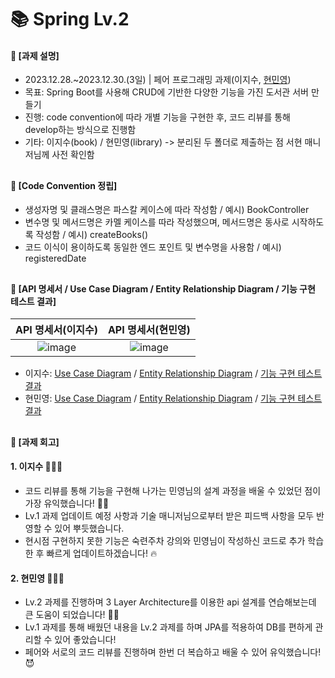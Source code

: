 ####
# 📚 Spring Lv.2
#### 📌 [과제 설명]
- 2023.12.28.~2023.12.30.(3일) | 페어 프로그래밍 과제(이지수, [현민영](https://github.com/95hyun))
- 목표: Spring Boot를 사용해 CRUD에 기반한 다양한 기능을 가진 도서관 서버 만들기
- 진행: code convention에 따라 개별 기능을 구현한 후, 코드 리뷰를 통해 develop하는 방식으로 진행함
- 기타: 이지수(book) / 현민영(library) -> 분리된 두 폴더로 제출하는 점 서현 매니저님께 사전 확인함
##
#### 📌 [Code Convention 정립]
- 생성자명 및 클래스명은 파스칼 케이스에 따라 작성함 / 예시) BookController
- 변수명 및 메서드명은 카멜 케이스를 따라 작성했으며, 메서드명은 동사로 시작하도록 작성함 / 예시) createBooks()
- 코드 이식이 용이하도록 동일한 엔드 포인트 및 변수명을 사용함 / 예시) registeredDate
##
#### 📌 [API 명세서 / Use Case Diagram / Entity Relationship Diagram / 기능 구현 테스트 결과]
|API 명세서(이지수)|API 명세서(현민영)|
|:---:|:---:|
|![image](https://github.com/jisulee-shsf/spring-hanghae99-assignment-level2/assets/109773795/1e67a24c-637d-4472-a0b9-c55f0abd3912)|![image](https://github.com/jisulee-shsf/spring-hanghae99-assignment-level2/assets/151743721/87183bc1-6cb7-4181-a85a-627aeea2acfe)|
- 이지수: [Use Case Diagram](https://github.com/jisulee-shsf/spring-hanghae99-assignment-level2/assets/109773795/c081bd4f-b3ab-4683-8d4e-7af69d59316a) / [Entity Relationship Diagram](https://github.com/jisulee-shsf/spring-hanghae99-assignment-level2/assets/109773795/284adcea-6daf-478e-8d39-99e938470336) / [기능 구현 테스트 결과](https://github.com/jisulee-shsf/spring-hanghae99-assignment-level2/assets/109773795/67e3ef0d-84e1-4937-86f2-2a5a630b65cf)
- 현민영: [Use Case Diagram](https://github.com/jisulee-shsf/spring-hanghae99-assignment-level2/assets/151743721/21f69a59-3f9f-4159-a8c4-683d76145cfa) / [Entity Relationship Diagram](https://github.com/jisulee-shsf/spring-hanghae99-assignment-level2/assets/151743721/71eb7b9a-98ae-4984-a0aa-861a9c4ea95e) / [기능 구현 테스트 결과]()
##
#### 📌 [과제 회고]
#### **1. 이지수** 👩🏻‍💻
- 코드 리뷰를 통해 기능을 구현해 나가는 민영님의 설계 과정을 배울 수 있었던 점이 가장 유익했습니다! 👍🏻
- Lv.1 과제 업데이트 예정 사항과 기술 매니저님으로부터 받은 피드백 사항을 모두 반영할 수 있어 뿌듯했습니다.
- 현시점 구현하지 못한 기능은 숙련주차 강의와 민영님이 작성하신 코드로 추가 학습한 후 빠르게 업데이트하겠습니다! 🔥  
#### **2. 현민영** 👨🏻‍💻
- Lv.2 과제를 진행하며 3 Layer Architecture를 이용한 api 설계를 연습해보는데 큰 도움이 되었습니다! 👍🏻
- Lv.1 과제를 통해 배웠던 내용을 Lv.2 과제를 하며 JPA를 적용하여 DB를 편하게 관리할 수 있어 좋았습니다!
- 페어와 서로의 코드 리뷰를 진행하며 한번 더 복습하고 배울 수 있어 유익했습니다! 😈
####
